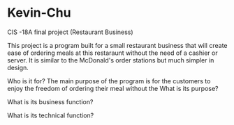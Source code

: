 # Kevin-Chu
CIS -18A final project (Restaurant Business)

This project is a program built for a small restaurant business that will create ease of ordering meals at this restaraunt without the need of a cashier or server. It is similar to the McDonald's order stations but much simpler in design.

Who is it for?
The main purpose of the program is for the customers to enjoy the freedom of ordering their meal without the 
What is its purpose?

What is its business function?

What is its technical function?
